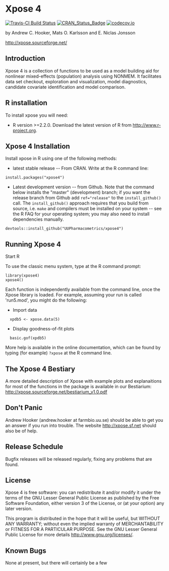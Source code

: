 Xpose 4
====================

[![Travis-CI Build Status](https://travis-ci.org/UUPharmacometrics/xpose4.svg?branch=master)](https://travis-ci.org/UUPharmacometrics/xpose4)
[![CRAN_Status_Badge](http://www.r-pkg.org/badges/version/xpose4)](https://CRAN.R-project.org/package=xpose4) 
[![codecov.io](https://codecov.io/github/UUPharmacometrics/xpose4/coverage.svg?branch=master)](https://codecov.io/github/UUPharmacometrics/xpose4?branch=master)


by Andrew C. Hooker, Mats O. Karlsson 
and E. Niclas Jonsson

http://xpose.sourceforge.net/


## Introduction

Xpose 4 is a collection of functions to be used as a model
building aid for nonlinear mixed-effects (population) analysis
using NONMEM. It facilitates data set checkout, exploration and
visualization, model diagnostics, candidate covariate identification
and model comparison.


## R installation

To install xpose you will need:

* R version >=2.2.0. Download the latest version of R from http://www.r-project.org.


## Xpose 4 Installation

Install xpose in R using one of the following methods:

* latest stable release -- From CRAN.  Write at the R command line:
     
```
install.packages("xpose4")
```

* Latest development version -- from Github. Note that the command below installs the "master" 
(development) branch; if you want the release branch from Github add `ref="release"` to the
`install_github()` call. The `install_github()` approach requires that you build from source, 
i.e. `make` and compilers must be installed on your system -- see the R FAQ for your operating system; 
you may also need to install dependencies manually.

```
devtools::install_github("UUPharmacometrics/xpose4")
```


## Running Xpose 4

Start R

To use the classic menu system, type at the R command prompt:
 
```
library(xpose4)
xpose4()
```

Each function is independently available from the command
line, once the Xpose library is loaded. For example, assuming your run is called
'run5.mod', you might do the following:

* Import data

```
  xpdb5 <- xpose.data(5)
```

* Display goodness-of-fit plots

```
  basic.gof(xpdb5)
```

More help is available in the online documentation, which can be found by
typing (for example) `?xpose` at the R command line.  


## The Xpose 4 Bestiary

A more detailed description of Xpose with example plots and explanaitions for
most of the functions in the package is available in our Bestiarium: 
http://xpose.sourceforge.net/bestiarium_v1.0.pdf


## Don't Panic

Andrew Hooker (andrew.hooker at farmbio.uu.se)
should be able to get you an answer if you run into trouble.  The
website http://xpose.sf.net  should also be of help.


## Release Schedule

Bugfix releases will be released regularly, fixing any problems that are
found. 


## License

Xpose 4 is free software: you can redistribute it and/or modify
it under the terms of the GNU Lesser General Public License as published by
the Free Software Foundation, either version 3 of the License, or
(at your option) any later version.

This program is distributed in the hope that it will be useful,
but WITHOUT ANY WARRANTY; without even the implied warranty of
MERCHANTABILITY or FITNESS FOR A PARTICULAR PURPOSE.  See the
GNU Lesser General Public License for more details 
<http://www.gnu.org/licenses/>.


## Known Bugs

None at present, but there will certainly be a few


